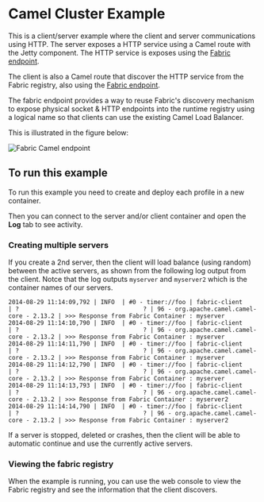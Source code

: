 # Camel Cluster Example

This is a client/server example where the client and server communications using HTTP. The server exposes a HTTP service using a Camel route with the Jetty component. The HTTP service is exposes using the [Fabric endpoint](http://fabric8.io/gitbook/camelEndpointFabric.html).

The client is also a Camel route that discover the HTTP service from the Fabric registry, also using the [Fabric endpoint](http://fabric8.io/gitbook/camelEndpointFabric.html). 

The fabric endpoint provides a way to reuse Fabric's discovery mechanism to expose physical socket & HTTP endpoints into the runtime registry using a logical name so that clients can use the existing Camel Load Balancer. 

This is illustrated in the figure below:

![Fabric Camel endpoint](https://raw.githubusercontent.com/fabric8io/fabric8/master/docs/images/fabric-camel-endpoint.png)

## To run this example

To run this example you need to create and deploy each profile in a new container.

Then you can connect to the server and/or client container and open the **Log** tab to see activity.

### Creating multiple servers

If you create a 2nd server, then the client will load balance (using random) between the active servers, as shown from the following log output from the client. Notce that the log outputs `myserver` and `myserver2` which is the container names of our servers.

```
2014-08-29 11:14:09,792 | INFO  | #0 - timer://foo | fabric-client                    | ?                                   ? | 96 - org.apache.camel.camel-core - 2.13.2 | >>> Response from Fabric Container : myserver
2014-08-29 11:14:10,790 | INFO  | #0 - timer://foo | fabric-client                    | ?                                   ? | 96 - org.apache.camel.camel-core - 2.13.2 | >>> Response from Fabric Container : myserver
2014-08-29 11:14:11,790 | INFO  | #0 - timer://foo | fabric-client                    | ?                                   ? | 96 - org.apache.camel.camel-core - 2.13.2 | >>> Response from Fabric Container : myserver
2014-08-29 11:14:12,790 | INFO  | #0 - timer://foo | fabric-client                    | ?                                   ? | 96 - org.apache.camel.camel-core - 2.13.2 | >>> Response from Fabric Container : myserver
2014-08-29 11:14:13,793 | INFO  | #0 - timer://foo | fabric-client                    | ?                                   ? | 96 - org.apache.camel.camel-core - 2.13.2 | >>> Response from Fabric Container : myserver2
2014-08-29 11:14:14,790 | INFO  | #0 - timer://foo | fabric-client                    | ?                                   ? | 96 - org.apache.camel.camel-core - 2.13.2 | >>> Response from Fabric Container : myserver2
```

If a server is stopped, deleted or crashes, then the client will be able to automatic continue and use the currently active servers. 

### Viewing the fabric registry

When the example is running, you can use the web console to view the Fabric registry and see the information that the client discovers.

